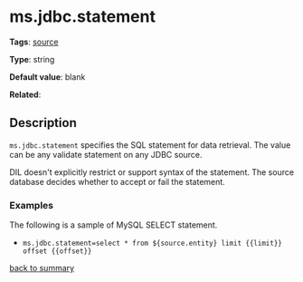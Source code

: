 # ms.jdbc.statement

**Tags**:
[source](https://github.com/linkedin/data-integration-library/blob/master/docs/parameters/categories.md#source-properties) 

**Type**: string

**Default value**: blank

**Related**:

## Description

`ms.jdbc.statement` specifies the SQL statement for data retrieval. The value
can be any validate statement on any JDBC source.

DIL doesn't explicitly restrict or support syntax of the statement. 
The source database decides whether to accept or fail the statement.
   
### Examples

The following is a sample of MySQL SELECT statement.

- `ms.jdbc.statement=select * from ${source.entity} limit {{limit}} offset {{offset}}`

[back to summary](https://github.com/linkedin/data-integration-library/blob/master/docs/parameters/summary.md#msjdbcstatement)